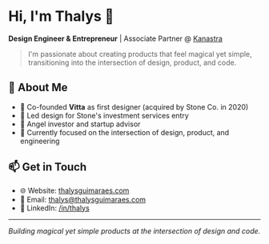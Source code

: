 # Hi, I'm Thalys 👋

**Design Engineer & Entrepreneur** | Associate Partner @ [Kanastra](https://kanastra.com.br)

> I'm passionate about creating products that feel magical yet simple, transitioning into the intersection of design, product, and code.

## 🚀 About Me

- 🎨 Co-founded **Vitta** as first designer (acquired by Stone Co. in 2020)
- 💎 Led design for Stone's investment services entry
- 👼 Angel investor and startup advisor
- 🌱 Currently focused on the intersection of design, product, and engineering

## 📫 Get in Touch

- 🌐 Website: [thalysguimaraes.com](https://thalysguimaraes.com)
- 📧 Email: thalys@thalysguimaraes.com
- 💼 LinkedIn: [/in/thalys](https://linkedin.com/in/thalys)

---

*Building magical yet simple products at the intersection of design and code.*